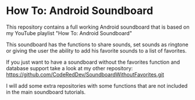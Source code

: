 # How To: Android Soundboard
This repository contains a full working Android soundboard that is based on my YouTube playlist "How To: Android Soundboard"

This soundboard has the functions to share sounds, set sounds as ringtone or giving the user the ability to add his favorite sounds to a list of favorites.
 	 
If you just want to have a soundboard without the favorites function and database support take a look at my other repository:
https://github.com/CodeRedDev/SoundboardWithoutFavorites.git	
 	 
I will add some extra repositories with some functions that are not included in the main soundboard tutorials.
